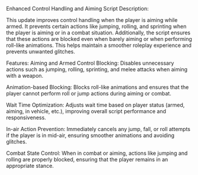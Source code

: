 Enhanced Control Handling and Aiming Script
Description:

This update improves control handling when the player is aiming while armed. It prevents certain actions like jumping, rolling, and sprinting when the player is aiming or in a combat situation. Additionally, the script ensures that these actions are blocked even when barely aiming or when performing roll-like animations. This helps maintain a smoother roleplay experience and prevents unwanted glitches.

Features:
Aiming and Armed Control Blocking: Disables unnecessary actions such as jumping, rolling, sprinting, and melee attacks when aiming with a weapon.

Animation-based Blocking: Blocks roll-like animations and ensures that the player cannot perform roll or jump actions during aiming or combat.

Wait Time Optimization: Adjusts wait time based on player status (armed, aiming, in vehicle, etc.), improving overall script performance and responsiveness.

In-air Action Prevention: Immediately cancels any jump, fall, or roll attempts if the player is in mid-air, ensuring smoother animations and avoiding glitches.

Combat State Control: When in combat or aiming, actions like jumping and rolling are properly blocked, ensuring that the player remains in an appropriate stance.
